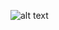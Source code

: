 ![alt text](https://github.com/moohammed-gaber/super_clean_getx_mvp_arch/blob/master/assets/github_readme/search.gif?raw=true)
